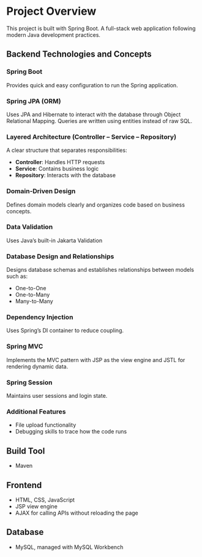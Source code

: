 # Project Overview

This project is built with Spring Boot. A full-stack web application following modern Java development practices.

## Backend Technologies and Concepts

### Spring Boot

Provides quick and easy configuration to run the Spring application.

### Spring JPA (ORM)

Uses JPA and Hibernate to interact with the database through Object Relational Mapping. Queries are written using entities instead of raw SQL.

### Layered Architecture (Controller – Service – Repository)

A clear structure that separates responsibilities:

* **Controller**: Handles HTTP requests
* **Service**: Contains business logic
* **Repository**: Interacts with the database

### Domain-Driven Design 

Defines domain models clearly and organizes code based on business concepts.

### Data Validation

Uses Java’s built-in Jakarta Validation 

### Database Design and Relationships

Designs database schemas and establishes relationships between models such as:

* One-to-One
* One-to-Many
* Many-to-Many

### Dependency Injection 

Uses Spring’s DI container to reduce coupling.

### Spring MVC

Implements the MVC pattern with JSP as the view engine and JSTL for rendering dynamic data.

### Spring Session

Maintains user sessions and login state.

### Additional Features

* File upload functionality
* Debugging skills to trace how the code runs

## Build Tool

* Maven

## Frontend

* HTML, CSS, JavaScript
* JSP view engine
* AJAX for calling APIs without reloading the page

## Database

* MySQL, managed with MySQL Workbench
